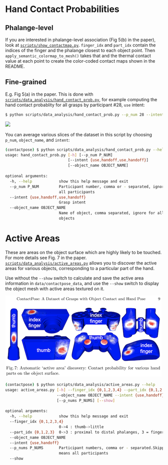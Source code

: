 # Hand Contact Probabilities
## Phalange-level
If you are interested in phalange-level association (Fig 5(b) in the paper),
look at [`scripts/show_contactmap.py`](../scripts/show_contactmap.py).
`finger_idx` and `part_idx` contain the indices of the finger and the phalange
closest to each object point. Then `apply_semantic_colormap_to_mesh()` takes
that and the thermal contact value at each point to create the color-coded
contact maps shown in the README.

## Fine-grained
E.g. Fig 5(a) in the paper. This is done with
[`scripts/data_analysis/hand_contact_prob.py`](../scripts/data_analysis/hand_contact_prob.py),
for example
computing the hand contact probablity for all grasps by participant #28, `use` intent:
```bash
$ python scripts/data_analysis/hand_contact_prob.py --p_num 28 --intent use
```
![](../readme_images/hand_contact_prob.png)

You can average various slices of the dataset in this script by choosing `p_num`,
`object_name`, and `intent`:
```bash
(contactpose) $ python scripts/data_analysis/hand_contact_prob.py --help
usage: hand_contact_prob.py [-h] [--p_num P_NUM]
                            [--intent {use,handoff,use,handoff}]
                            [--object_name OBJECT_NAME]

optional arguments:
  -h, --help            show this help message and exit
  --p_num P_NUM         Participant number, comma or - separated, ignore for
                        all participants
  --intent {use,handoff,use,handoff}
                        Grasp intent
  --object_name OBJECT_NAME
                        Name of object, comma separated, ignore for all
                        objects
```

# Active Areas
These are areas on the object surface which are highly likely to be touched.
For more details see Fig. 7 in the paper.
[`scripts/data_analysis/active_areas.py`](../scripts/data_analysis/active_areas.py)
allows you to discover the active areas for various objects, corresponding to
a particular part of the hand.

Use without the `--show` switch to calculate and save the active area information
in `data/contactpose_data`, and use the `--show` switch to display the object mesh
with active areas textured on it.

![](../readme_images/active_areas.png)

```bash
(contactpose) $ python scripts/data_analysis/active_areas.py --help
usage: active_areas.py [-h] --finger_idx {0,1,2,3,4} --part_idx {0,1,2,3}
                       --object_name OBJECT_NAME --intent {use,handoff}
                       [--p_nums P_NUMS] [--show]

optional arguments:
  -h, --help            show this help message and exit
  --finger_idx {0,1,2,3,4}
                        0->4 : thumb->little
  --part_idx {0,1,2,3}  0->3 : proximal to distal phalanges, 3 = finger tip
  --object_name OBJECT_NAME
  --intent {use,handoff}
  --p_nums P_NUMS       Participant numbers, comma or - separated.Skipping
                        means all participants
  --show
```